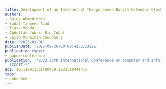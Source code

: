 ```yaml
---
title: Development of an Internet of Things based Bangla Calendar Clock
authors:
- Saleh Ahmed Khan
- Sadat Tahmeed Azad
- Tiasa Mondal
- Abdullah Jubair Bin Iqbal
- Sajid Muhaimin Choudhury
date: '2023-01-01'
publishDate: '2025-09-26T00:09:42.253312Z'
publication_types:
- paper-conference
publication: '*2023 26th International Conference on Computer and Information Technology
  (ICCIT)*'
doi: 10.1109/ICCIT60459.2023.10441436
tags:
- embedded
---
```

